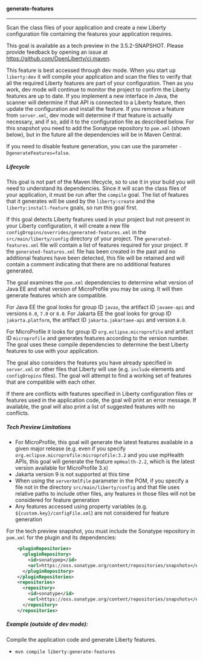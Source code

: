 #### generate-features
---
Scan the class files of your application and create a new Liberty configuration file containing the features your application requires.

This goal is available as a tech preview in the 3.5.2-SNAPSHOT. Please provide feedback by opening an issue at https://github.com/OpenLiberty/ci.maven.

This feature is best accessed through dev mode. When you start up `liberty:dev` it will compile your application and scan the files to verify that all the required Liberty features are part of your configuration. Then as you work, dev mode will continue to monitor the project to confirm the Liberty features are up to date. If you implement a new interface in Java, the scanner will determine if that API is connected to a Liberty feature, then update the configuration and install the feature. If you remove a feature from `server.xml`, dev mode will determine if that feature is actually necessary, and if so, add it to the configuration file as described below. For this snapshot you need to add the Sonatype repository to `pom.xml` (shown below), but in the future all the dependencies will be in Maven Central.

If you need to disable feature generation, you can use the parameter `-DgenerateFeatures=false`.

##### Lifecycle

This goal is not part of the Maven lifecycle, so to use it in your build you will need to understand its dependencies. Since it will scan the class files of your application, it must be run after the `compile` goal. The list of features that it generates will be used by the `liberty:create` and the `liberty:install-feature` goals, so run this goal first.

If this goal detects Liberty features used in your project but not present in your Liberty configuration, it will create a new file `configDropins/overrides/generated-features.xml` in the `src/main/liberty/config` directory of your project. The `generated-features.xml` file will contain a list of features required for your project. If the `generated-features.xml` file has been created in the past and no additional features have been detected, this file will be retained and will contain a comment indicating that there are no additional features generated.

The goal examines the `pom.xml` dependencies to determine what version of Java EE and what version of MicroProfile you may be using. It will then generate features which are compatible. 

For Java EE the goal looks for group ID `javax`, the artifact ID `javaee-api` and versions `6.0`, `7.0` or `8.0`. For Jakarta EE the goal looks for group ID `jakarta.platform`, the artifact ID `jakarta.jakartaee-api` and version `8.0`.

For MicroProfile it looks for group ID `org.eclipse.microprofile` and artifact ID `microprofile` and generates features according to the version number. The goal uses these compile dependencies to determine the best Liberty features to use with your application. 

The goal also considers the features you have already specified in `server.xml` or other files that Liberty will use (e.g. `include` elements and `configDropins` files). The goal will attempt to find a working set of features that are compatible with each other.

If there are conflicts with features specified in Liberty configuration files or features used in the application code, the goal will print an error message. If available, the goal will also print a list of suggested features with no conflicts.

##### Tech Preview Limitations

* For MicroProfile, this goal will generate the latest features available in a given major release (e.g. even if you specify `org.eclipse.microprofile:microprofile:3.2` and you use mpHealth APIs, this goal will generate the feature `mpHealth-2.2`, which is the latest version available for MicroProfile 3.x)
* Jakarta version 9 is not supported at this time
* When using the `serverXmlFile` parameter in the POM, if you specify a file not in the directory `src/main/liberty/config` and that file uses relative paths to include other files, any features in those files will not be considered for feature generation
* Any features accessed using property variables (e.g. `${custom.key}/configFile.xml`) are not considered for feature generation

For the tech preview snapshot, you must include the Sonatype repository in `pom.xml` for the plugin and its dependencies:
```xml
    <pluginRepositories>
      <pluginRepository>
        <id>sonatypep</id>
        <url>https://oss.sonatype.org/content/repositories/snapshots</url>
      </pluginRepository>
    </pluginRepositories>
    <repositories>
      <repository>
        <id>sonatype</id>
        <url>https://oss.sonatype.org/content/repositories/snapshots</url>
      </repository>
    </repositories>
```

##### Example (outside of dev mode):

Compile the application code and generate Liberty features.
* `mvn compile liberty:generate-features`

